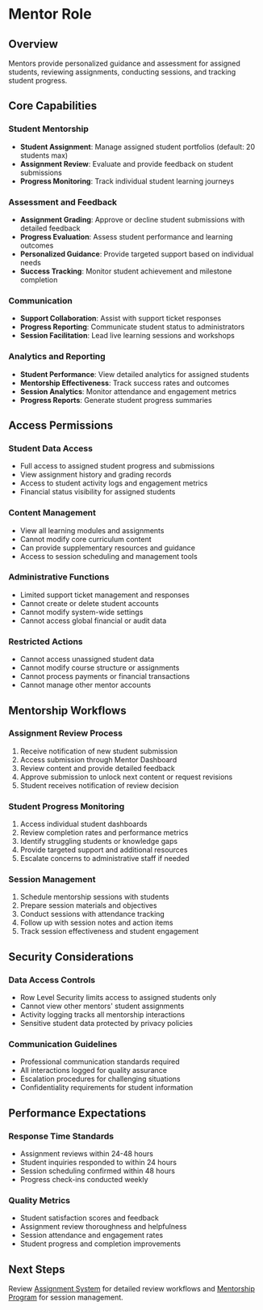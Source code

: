 # Mentor Role

## Overview

Mentors provide personalized guidance and assessment for assigned students, reviewing assignments, conducting sessions, and tracking student progress.

## Core Capabilities

### Student Mentorship
- **Student Assignment**: Manage assigned student portfolios (default: 20 students max)
- **Assignment Review**: Evaluate and provide feedback on student submissions
- **Progress Monitoring**: Track individual student learning journeys

### Assessment and Feedback
- **Assignment Grading**: Approve or decline student submissions with detailed feedback
- **Progress Evaluation**: Assess student performance and learning outcomes
- **Personalized Guidance**: Provide targeted support based on individual needs
- **Success Tracking**: Monitor student achievement and milestone completion

### Communication
- **Support Collaboration**: Assist with support ticket responses
- **Progress Reporting**: Communicate student status to administrators
- **Session Facilitation**: Lead live learning sessions and workshops

### Analytics and Reporting
- **Student Performance**: View detailed analytics for assigned students
- **Mentorship Effectiveness**: Track success rates and outcomes
- **Session Analytics**: Monitor attendance and engagement metrics
- **Progress Reports**: Generate student progress summaries

## Access Permissions

### Student Data Access
- Full access to assigned student progress and submissions
- View assignment history and grading records
- Access to student activity logs and engagement metrics
- Financial status visibility for assigned students

### Content Management
- View all learning modules and assignments
- Cannot modify core curriculum content
- Can provide supplementary resources and guidance
- Access to session scheduling and management tools

### Administrative Functions
- Limited support ticket management and responses
- Cannot create or delete student accounts
- Cannot modify system-wide settings
- Cannot access global financial or audit data

### Restricted Actions
- Cannot access unassigned student data
- Cannot modify course structure or assignments
- Cannot process payments or financial transactions
- Cannot manage other mentor accounts

## Mentorship Workflows

### Assignment Review Process
1. Receive notification of new student submission
2. Access submission through Mentor Dashboard
3. Review content and provide detailed feedback
4. Approve submission to unlock next content or request revisions
5. Student receives notification of review decision

### Student Progress Monitoring
1. Access individual student dashboards
2. Review completion rates and performance metrics
3. Identify struggling students or knowledge gaps
4. Provide targeted support and additional resources
5. Escalate concerns to administrative staff if needed

### Session Management
1. Schedule mentorship sessions with students
2. Prepare session materials and objectives
3. Conduct sessions with attendance tracking
4. Follow up with session notes and action items
5. Track session effectiveness and student engagement

## Security Considerations

### Data Access Controls
- Row Level Security limits access to assigned students only
- Cannot view other mentors' student assignments
- Activity logging tracks all mentorship interactions
- Sensitive student data protected by privacy policies

### Communication Guidelines
- Professional communication standards required
- All interactions logged for quality assurance
- Escalation procedures for challenging situations
- Confidentiality requirements for student information

## Performance Expectations

### Response Time Standards
- Assignment reviews within 24-48 hours
- Student inquiries responded to within 24 hours
- Session scheduling confirmed within 48 hours
- Progress check-ins conducted weekly

### Quality Metrics
- Student satisfaction scores and feedback
- Assignment review thoroughness and helpfulness
- Session attendance and engagement rates
- Student progress and completion improvements

## Next Steps
Review [Assignment System](../features/assignment-system.md) for detailed review workflows and [Mentorship Program](../features/mentorship-program.md) for session management.
